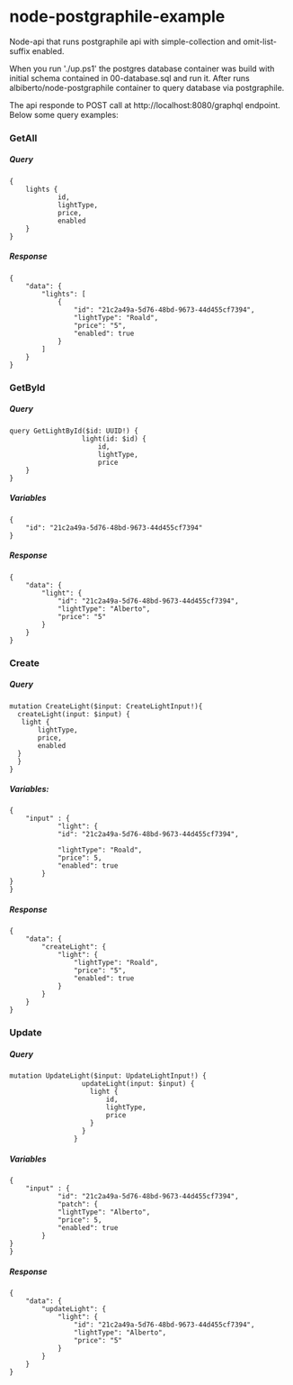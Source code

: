 # node-postgraphile-example
Node-api that runs postgraphile api with simple-collection and omit-list-suffix enabled.

When you run './up.ps1' the postgres database container was build with initial schema contained in 00-database.sql and run it.
After runs albiberto/node-postgraphile container to query database via postgraphile.

The api responde to POST call at http://localhost:8080/graphql endpoint. Below some query examples: 

### GetAll
##### Query
```
{
    lights {
            id,
            lightType,
    		price,
			enabled
    }
}
```

##### Response
```
{
    "data": {
        "lights": [
            {
                "id": "21c2a49a-5d76-48bd-9673-44d455cf7394",
                "lightType": "Roald",
                "price": "5",
                "enabled": true
            }
        ]
    }
}
```

### GetById
##### Query
```
query GetLightById($id: UUID!) {
				  light(id: $id) {
					  id,
					  lightType,
					  price
    }
}
```
##### Variables
```
{
	"id": "21c2a49a-5d76-48bd-9673-44d455cf7394"
}
```
##### Response
```
{
    "data": {
        "light": {
            "id": "21c2a49a-5d76-48bd-9673-44d455cf7394",
            "lightType": "Alberto",
            "price": "5"
        }
    }
}
```

### Create
##### Query
```
mutation CreateLight($input: CreateLightInput!){
  createLight(input: $input) {
   light {
       lightType,
       price,
       enabled
  }
  }
}
```
##### Variables:
```
{
	"input" : {
			"light": {
			"id": "21c2a49a-5d76-48bd-9673-44d455cf7394",
		
			"lightType": "Roald",
			"price": 5,
			"enabled": true
		}
}
}
```
##### Response
```
{
    "data": {
        "createLight": {
            "light": {
                "lightType": "Roald",
                "price": "5",
                "enabled": true
            }
        }
    }
}
```
### Update
##### Query
```
mutation UpdateLight($input: UpdateLightInput!) {
				  updateLight(input: $input) {
					light {
			            id,
					    lightType,
					    price
					}
				  }
				}
```
##### Variables
```
{
	"input" : {
			"id": "21c2a49a-5d76-48bd-9673-44d455cf7394",
			"patch": {
			"lightType": "Alberto",
			"price": 5,
			"enabled": true
		}
}
}
```
##### Response 
```
{
    "data": {
        "updateLight": {
            "light": {
                "id": "21c2a49a-5d76-48bd-9673-44d455cf7394",
                "lightType": "Alberto",
                "price": "5"
            }
        }
    }
}
```

